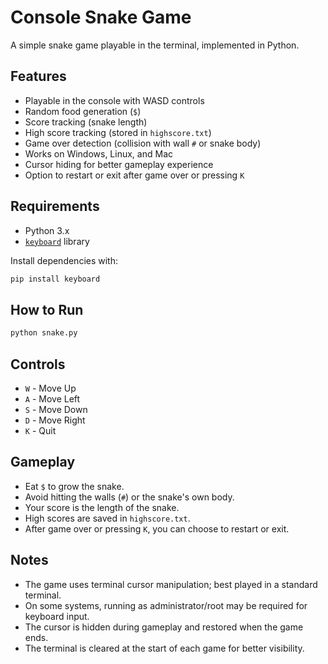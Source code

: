 # Console Snake Game

A simple snake game playable in the terminal, implemented in Python.

## Features

- Playable in the console with WASD controls
- Random food generation (`$`)
- Score tracking (snake length)
- High score tracking (stored in `highscore.txt`)
- Game over detection (collision with wall `#` or snake body)
- Works on Windows, Linux, and Mac
- Cursor hiding for better gameplay experience
- Option to restart or exit after game over or pressing `K`

## Requirements

- Python 3.x
- [`keyboard`](https://pypi.org/project/keyboard/) library

Install dependencies with:

```sh
pip install keyboard
```

## How to Run

```sh
python snake.py
```

## Controls

- `W` - Move Up
- `A` - Move Left
- `S` - Move Down
- `D` - Move Right
- `K` - Quit

## Gameplay

- Eat `$` to grow the snake.
- Avoid hitting the walls (`#`) or the snake's own body.
- Your score is the length of the snake.
- High scores are saved in `highscore.txt`.
- After game over or pressing `K`, you can choose to restart or exit.

## Notes

- The game uses terminal cursor manipulation; best played in a standard terminal.
- On some systems, running as administrator/root may be required for keyboard input.
- The cursor is hidden during gameplay and restored when the game ends.
- The terminal is cleared at the start of each game for better visibility.
